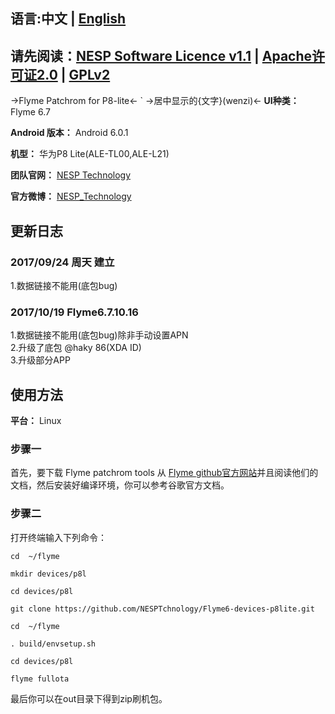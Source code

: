 ## 语言:中文 | [English](./README_EN.md)
## 请先阅读：[NESP Software Licence v1.1](./NESL.md) | [Apache许可证2.0](./Apache.md) | [GPLv2](./GPL.md)
 ->Flyme Patchrom for P8-lite<-  `
 ->居中显示的{文字}(wenzi)<-
**UI种类：** Flyme 6.7

**Android 版本：** Android 6.0.1

**机型：** 华为P8 Lite(ALE-TL00,ALE-L21)

**团队官网：** [NESP Technology](http://nesp.1g7.net)

**官方微博：**  [NESP_Technology](http://weibo.com/NESPtechnology)

## 更新日志 
### 2017/09/24 周天 建立 
1.数据链接不能用(底包bug)
### 2017/10/19 Flyme6.7.10.16
1.数据链接不能用(底包bug)除非手动设置APN  
2.升级了底包 @haky 86(XDA ID)   
3.升级部分APP
## 使用方法
**平台：** Linux
### 步骤一
首先，要下载 Flyme patchrom tools 从 [Flyme github官方网站](https://github.com/Flymeos)并且阅读他们的文档，然后安装好编译环境，你可以参考谷歌官方文档。
### 步骤二
打开终端输入下列命令：   

`cd  ~/flyme`  

`mkdir devices/p8l`  

`cd devices/p8l`  

`git clone https://github.com/NESPTchnology/Flyme6-devices-p8lite.git`   

`cd  ~/flyme`   

`. build/envsetup.sh`   

`cd devices/p8l`   

`flyme fullota`   

最后你可以在out目录下得到zip刷机包。